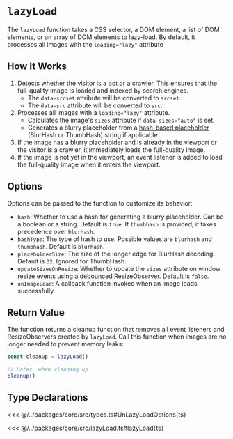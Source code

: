 # `lazyLoad`

The `lazyLoad` function takes a CSS selector, a DOM element, a list of DOM elements, or an array of DOM elements to lazy-load. By default, it processes all images with the `loading="lazy"` attribute

## How It Works

1. Detects whether the visitor is a bot or a crawler. This ensures that the full-quality image is loaded and indexed by search engines.
   - The `data-srcset` attribute will be converted to `srcset`.
   - The `data-src` attribute will be converted to `src`.
2. Processes all images with a `loading="lazy"` attribute.
   - Calculates the image's `sizes` attribute if `data-sizes="auto"` is set.
   - Generates a blurry placeholder from a [hash-based placeholder](/placeholders/hash-based) (BlurHash or ThumbHash) string if applicable.
3. If the image has a blurry placeholder and is already in the viewport or the visitor is a crawler, it immediately loads the full-quality image.
4. If the image is not yet in the viewport, an event listener is added to load the full-quality image when it enters the viewport.

## Options

Options can be passed to the function to customize its behavior:

- `hash`: Whether to use a hash for generating a blurry placeholder. Can be a boolean or a string. Default is `true`. If `thumbhash` is provided, it takes precedence over `blurhash`.
- `hashType`: The type of hash to use. Possible values are `blurhash` and `thumbhash`. Default is `blurhash`.
- `placeholderSize`: The size of the longer edge for BlurHash decoding. Default is `32`. Ignored for ThumbHash.
- `updateSizesOnResize`: Whether to update the `sizes` attribute on window resize events using a debounced ResizeObserver. Default is `false`.
- `onImageLoad`: A callback function invoked when an image loads successfully.

## Return Value

The function returns a cleanup function that removes all event listeners and ResizeObservers created by `lazyLoad`. Call this function when images are no longer needed to prevent memory leaks:

```ts
const cleanup = lazyLoad()

// Later, when cleaning up
cleanup()
```

## Type Declarations

<<< @/../packages/core/src/types.ts#UnLazyLoadOptions{ts}

<<< @/../packages/core/src/lazyLoad.ts#lazyLoad{ts}
